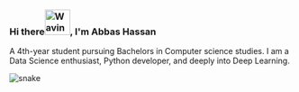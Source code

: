 ###                            Hi there<a target="_blank" rel="noopener noreferrer" href="https://raw.githubusercontent.com/nixin72/nixin72/master/wave.gif"><img src="https://raw.githubusercontent.com/nixin72/nixin72/master/wave.gif" alt="Waving hand animated gif" height="45" width="45" style="max-width: 100%;"></a>, I'm Abbas Hassan
A 4th-year student pursuing Bachelors in Computer science studies. I am a Data Science enthusiast, Python developer, and deeply into Deep Learning.







<img src="https://github.com/ishikkkkaaaa/ishikkkkaaaa/raw/output/github-contribution-grid-snake.svg" alt="snake" style="max-width: 100%;">

<!--
**abbashassan-py/abbashassan-py** is a ✨ _special_ ✨ repository because its `README.md` (this file) appears on your GitHub profile.

Here are some ideas to get you started:

- 🔭 I’m currently working on ...
- 🌱 I’m currently learning ...
- 👯 I’m looking to collaborate on ...
- 🤔 I’m looking for help with ...
- 💬 Ask me about ...
- 📫 How to reach me: ...
- 😄 Pronouns: ...
- ⚡ Fun fact: ...
-->
